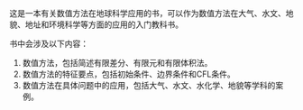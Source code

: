这是一本有关数值方法在地球科学应用的书，可以作为数值方法在大气、水文、地貌、地址和环境科学等方面的应用的入门教科书。

书中会涉及以下内容：

1. 数值方法，包括简述有限差分、有限元和有限体积法。
1. 数值方法的特征要点，包括初始条件、边界条件和CFL条件。
1. 数值方法在具体问题中的应用，包括大气、水文、水化学、地貌等学科的案例。
